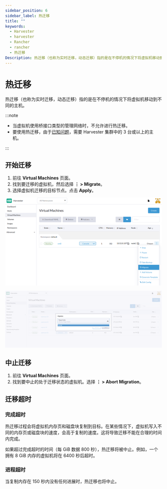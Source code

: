 ```yaml
---
sidebar_position: 6
sidebar_label: 热迁移
title: ""
keywords:
  - Harvester
  - harvester
  - Rancher
  - rancher
  - 热迁移
Description: 热迁移（也称为实时迁移，动态迁移）指的是在不停机的情况下将虚拟机移动到不同的主机。
---
```


# 热迁移

热迁移（也称为实时迁移，动态迁移）指的是在不停机的情况下将虚拟机移动到不同的主机。

:::note

- 当虚拟机使用桥接口类型的管理网络时，不允许进行热迁移。
- 要使用热迁移，由于[已知问题](https://github.com/harvester/harvester/issues/798)，需要 Harvester 集群中的 3 台或以上的主机。

:::

## 开始迁移

1. 前往 **Virtual Machines** 页面。
1. 找到要迁移的虚拟机，然后选择 **⋮ > Migrate**。
1. 选择虚拟机迁移的目标节点。点击 **Apply**。

![](/img/vm/migrate-action.png)

![](/img/vm/migrate.png)

## 中止迁移

1. 前往 **Virtual Machines** 页面。
1. 找到要中止的处于迁移状态的虚拟机。选择 **⋮ > Abort Migration**。

## 迁移超时

### 完成超时

热迁移过程会将虚拟机内存页和磁盘块复制到目标。在某些情况下，虚拟机写入不同的内存页或磁盘块的速度，会高于复制的速度。这将导致迁移不能在合理的时间内完成。

如果超过完成超时的时间（每 GiB 数据 800 秒），热迁移将被中止。例如，一个拥有 8 GiB 内存的虚拟机将在 6400 秒后超时。

### 进程超时

当复制内存在 150 秒内没有任何进展时，热迁移也将中止。
